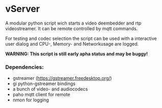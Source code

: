 # vServer

A modular python script wich starts a video deembedder and rtp videostreamer.
It can be remote controlled by mqtt commands.

For testing and codec selection the script can be used with a interactive user dialog and CPU-, Memory- and Networkusage are logged.

**WARNING: This script is still early apha status and may be buggy!**

### Dependencies:

* gstreamer (https://gstreamer.freedesktop.org/)
* gi python-gstreamer bindings
* a bunch of video- and audiocodecs
* paho mqtt client for remote
* nmon for logging
